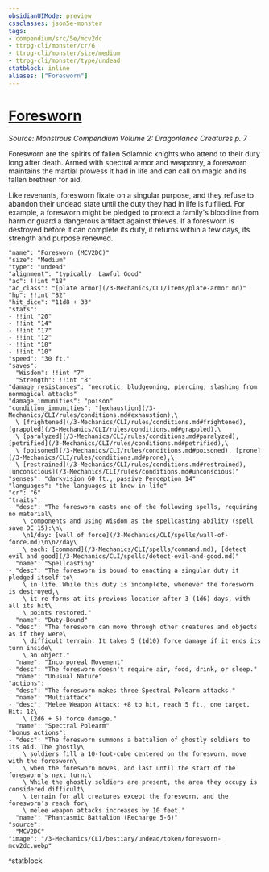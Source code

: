 ```yaml
---
obsidianUIMode: preview
cssclasses: json5e-monster
tags:
- compendium/src/5e/mcv2dc
- ttrpg-cli/monster/cr/6
- ttrpg-cli/monster/size/medium
- ttrpg-cli/monster/type/undead
statblock: inline
aliases: ["Foresworn"]
---
```

# [Foresworn](3-Mechanics\CLI\bestiary\undead/foresworn-mcv2dc.md)
*Source: Monstrous Compendium Volume 2: Dragonlance Creatures p. 7*  

Foresworn are the spirits of fallen Solamnic knights who attend to their duty long after death. Armed with spectral armor and weaponry, a foresworn maintains the martial prowess it had in life and can call on magic and its fallen brethren for aid.

Like revenants, foresworn fixate on a singular purpose, and they refuse to abandon their undead state until the duty they had in life is fulfilled. For example, a foresworn might be pledged to protect a family's bloodline from harm or guard a dangerous artifact against thieves. If a foresworn is destroyed before it can complete its duty, it returns within a few days, its strength and purpose renewed.

```statblock
"name": "Foresworn (MCV2DC)"
"size": "Medium"
"type": "undead"
"alignment": "typically  Lawful Good"
"ac": !!int "18"
"ac_class": "[plate armor](/3-Mechanics/CLI/items/plate-armor.md)"
"hp": !!int "82"
"hit_dice": "11d8 + 33"
"stats":
- !!int "20"
- !!int "14"
- !!int "17"
- !!int "12"
- !!int "18"
- !!int "10"
"speed": "30 ft."
"saves":
  "Wisdom": !!int "7"
  "Strength": !!int "8"
"damage_resistances": "necrotic; bludgeoning, piercing, slashing from nonmagical attacks"
"damage_immunities": "poison"
"condition_immunities": "[exhaustion](/3-Mechanics/CLI/rules/conditions.md#exhaustion),\
  \ [frightened](/3-Mechanics/CLI/rules/conditions.md#frightened), [grappled](/3-Mechanics/CLI/rules/conditions.md#grappled),\
  \ [paralyzed](/3-Mechanics/CLI/rules/conditions.md#paralyzed), [petrified](/3-Mechanics/CLI/rules/conditions.md#petrified),\
  \ [poisoned](/3-Mechanics/CLI/rules/conditions.md#poisoned), [prone](/3-Mechanics/CLI/rules/conditions.md#prone),\
  \ [restrained](/3-Mechanics/CLI/rules/conditions.md#restrained), [unconscious](/3-Mechanics/CLI/rules/conditions.md#unconscious)"
"senses": "darkvision 60 ft., passive Perception 14"
"languages": "the languages it knew in life"
"cr": "6"
"traits":
- "desc": "The foresworn casts one of the following spells, requiring no material\
    \ components and using Wisdom as the spellcasting ability (spell save DC 15):\n\
    \n1/day: [wall of force](/3-Mechanics/CLI/spells/wall-of-force.md)\n\n2/day\
    \ each: [command](/3-Mechanics/CLI/spells/command.md), [detect evil and good](/3-Mechanics/CLI/spells/detect-evil-and-good.md)"
  "name": "Spellcasting"
- "desc": "The foresworn is bound to enacting a singular duty it pledged itself to\
    \ in life. While this duty is incomplete, whenever the foresworn is destroyed,\
    \ it re-forms at its previous location after 3 (1d6) days, with all its hit\
    \ points restored."
  "name": "Duty-Bound"
- "desc": "The foresworn can move through other creatures and objects as if they were\
    \ difficult terrain. It takes 5 (1d10) force damage if it ends its turn inside\
    \ an object."
  "name": "Incorporeal Movement"
- "desc": "The foresworn doesn't require air, food, drink, or sleep."
  "name": "Unusual Nature"
"actions":
- "desc": "The foresworn makes three Spectral Polearm attacks."
  "name": "Multiattack"
- "desc": "Melee Weapon Attack: +8 to hit, reach 5 ft., one target. Hit: 12\
    \ (2d6 + 5) force damage."
  "name": "Spectral Polearm"
"bonus_actions":
- "desc": "The foresworn summons a battalion of ghostly soldiers to its aid. The ghostly\
    \ soldiers fill a 10-foot-cube centered on the foresworn, move with the foresworn\
    \ when the foresworn moves, and last until the start of the foresworn's next turn.\
    \ While the ghostly soldiers are present, the area they occupy is considered difficult\
    \ terrain for all creatures except the foresworn, and the foresworn's reach for\
    \ melee weapon attacks increases by 10 feet."
  "name": "Phantasmic Battalion (Recharge 5-6)"
"source":
- "MCV2DC"
"image": "/3-Mechanics/CLI/bestiary/undead/token/foresworn-mcv2dc.webp"
```
^statblock